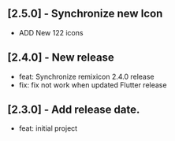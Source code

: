 ## [2.5.0] - Synchronize new Icon
* ADD New 122 icons

## [2.4.0] - New release
* feat: Synchronize remixicon 2.4.0 release
* fix: fix not work when updated Flutter release

## [2.3.0] - Add release date.
* feat: initial project